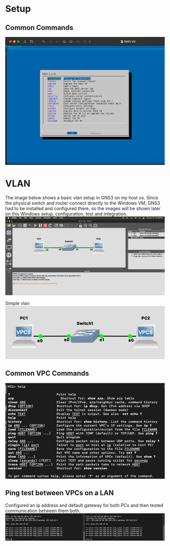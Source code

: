 # Setup

## Common Commands
![alt text](304A039A-5955-41EB-BB65-20A902D469C6.png)

# VLAN
The image below shows a basic vlan setup in GNS3 on my host os. Since the physical switch and router connect directly to the Windows VM, GNS3 had to be installed and configured there, so the images will be shown later on this Windows setup, configuration, test and integration.
![alt text](45F7EA2E-1AFA-407B-B350-CDB754B75E7B.jpeg)

Simple vlan
![alt text](image.png)

## Common VPC Commands
![alt text](common-vpc-terminal-commands.png)

## Ping test between VPCs on a LAN
Configured an ip address and default gateway for both PCs and then tested communication between them both.
![alt text](two-pc-ping-test.png)